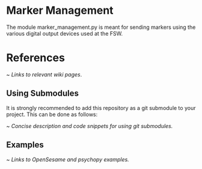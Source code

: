 # Marker Management # 
The module marker_management.py is meant for sending markers using the various digital output devices used at the FSW.

# References #
~ *Links to relevant wiki pages*.

## Using Submodules ##
It is strongly recommended to add this repository as a git submodule to your project. This can be done as follows:

~ *Concise description and code snippets for using git submodules.*

## Examples ##
~ *Links to OpenSesame and psychopy examples.*